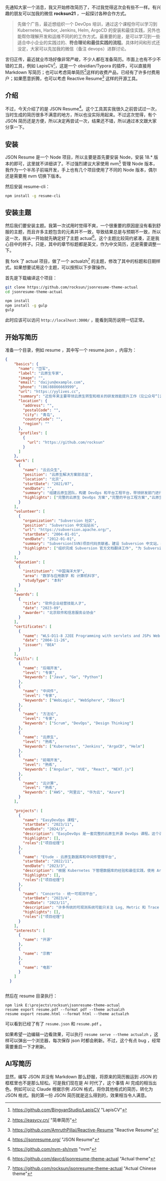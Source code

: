 <!-- 
title: 使用JSON Resume写简历
cover: ./cover.png
-->

先通知大家一个消息，我又开始修改简历了，不过我觉得这次会有些不一样。有兴趣的朋友可以加我的微信 **rocksun21** ，一起探讨各种合作方式。

> 先做个广告，最近想组织一个 DevOps 培训，通过这个课程你可以学习到 Kubernetes, Harbor, Jenkins, Helm, ArgoCD 的安装和最佳实践，另外也能帮你理解开发和运维不同的的工作方式。最重要的是，是可以学习到一些适合中小企业的实践过的、**符合理论和最佳实践的流程**。具体时间和形式还没定，大家可以先加我的微信（备注 devops）进群讨论。

言归正传，最近就业市场好像非常严峻，不少人都在准备简历。市面上也有不少不错的工具，例如 LapisCV[^1]，这是一个 obsidian/Typora 的插件，可以直接用 Markdown 写简历；也可以考虑简单简历[^2]这样的收费产品，已经有了许多付费用户；如果愿意折腾，也可以考虑 Reactive Resume[^3] 这样的开源工具。

## 介绍

不过，今天介绍了的是 JSON Resume[^4]。这个工具其实我很久之前尝试过一次，当时生成的简历很多不满意的地方，所以也没实际用起来。不过这次觉得，有个 JSON 简历还是方便，所以决定再尝试一次，结果还不错，所以通过本文跟大家分享一下。

## 安装

JSON Resume 是一个 Node 项目，所以主要是首先要安装 Node，安装 18.* 版本的即可，这里就不详细讲了。不过强烈建议大家使用 nvm[^5] 管理 Node 版本，我作为一个半吊子前端开发，手上也有几个项目使用了不同的 Node 版本，偶尔还是需要用 nvm 切换下版本。

然后安装 resume-cli：

```bash
npm install -g resume-cli
```

## 安装主题

然后我们要安装主题。我第一次试用时觉得不爽，一个很重要的原因是没有看到舒服的主题，而且许多主题包含的元素并不一致，导致结果总是与预期不一致，所以这一次，我从一开始就先确定好了主题 actual[^6]。这个主题比较简约紧凑，正是我心目中的样子。只是，其中的章节标题都是英文，作为中文简历，还是需要调整一下。

我 fork 了 actual 项目，做了一个 actualzh[^7] 的主题，修改了其中的标题和日期样式。如果想要试用这个主题，可以按照以下步骤操作。

首先是下载编译这个项目：

```bash
git clone https://github.com/rocksun/jsonresume-theme-actual
cd jsonresume-theme-actual

npm install
npm install -g gulp
gulp
```

此时应该可以访问 `http://localhost:3000/` ，能看到简历说明一切正常。

## 开始写简历

准备一个目录，例如 resume ，其中写一个 resume.json ，内容为：

```json
{
    "basics": {
      "name": "岱军",
      "label": "云原生专家",
      "image": "",
      "email": "daijun@example.com",
      "phone": "(86)88866669999",
      "url": "https://yylives.cc",
      "summary": "近些年来主要带领云原生转型和相关的研发效能提升工作（见公众号“[云云众生s](https://mp.weixin.qq.com/s/pOOg9IC78zJ70uMQzkQUDA)”）。精通 Kubernetes 等云原生技术，熟练运用 DevOps、Scrum 和 Design Thinking 等方法论。技术功底全面，善于学习和处理问题，对于 ChatGPT 等生成式 AI 技术有比较深入的研究和应用。具备丰富的 Golang、Java、Python 以及前端项目经验。多年的 WebSphere 中间件产品专家工作经验，也曾经担任 BEA（后被 Oracle 收购） Dev2dev 社区 WebLogic 管理版块版主，精通各类 Java 中间件以及 Tuxedo 。精通研发过程的各个方面。早年也从事过自动化测试、软件配置管理和自动化运维等工作。",
      "location": {
        "address": "",
        "postalCode": "",
        "city": "青岛",
        "countryCode": "",
        "region": ""
      },
      "profiles": [
        {
          "url": "https://github.com/rocksun"
        }
      ]
    },
    "work": [
      {
        "name": "云云众生",
        "position": "云原生解决方案部总监",
        "location": "北京",
        "startDate": "2021/07",
        "endDate": "",
        "summary": "组建云原生团队，构建 DevOps 和平台工程平台，带领研发部门进行云原生转型，并形成解决方案推向给客户，负责重要客户的云原生服务售前工作。还开发了 Go 核心代码，组建了公司战略运维产品 Edith 的开发团队。",
        "highlights": ["完整的云原生 DevOps 方案","完整的平台工程方案","云原生的实战 DevOps 课程", "开源云原生数据库方案", "新一代可观测性方案", "基于 Go 的自动化运维产品", "引入大数据、全文检索、OCR和GenAI等技术"]
      }
    ],
    "volunteer": [
      {
        "organization": "Subversion 社区",
        "position": "Subversion 中文站站长",
        "url": "https://subversion.apache.org/",
        "startDate": "2004-01-01",
        "endDate": "2012-01-01",
        "summary": "Subversion(SVN)项目代码贡献者。建设 Subversion 中文站，组织维护官方文档的翻译，编写原创 SVN 教程。",
        "highlights": ["组织完成 Subversion 官方文档翻译工作", "为 Subversion 贡献代码", "参与 TortoiseSVN 项目", "独立完成 Subersion 中文站建设"]
      }
    ],
    "education": [
      {
        "institution": "中国海洋大学",
        "area": "数学与应用数学 和 计算机科学",
        "studyType": "本科"
      }
    ],
    "awards": [
      {
        "title": "软件企业经营技能人才",
        "date": "2023-09",
        "awarder": "北京软件和信息服务业协会"
      }
    ],
    "certificates": [
      {
        "name": "WLS-D11-8 J2EE Programming with servlets and JSPs Web Using BEA Weblogic Server",
        "date": "2004-11-26",
        "issuer": "BEA"
      }
    ],
    "skills": [
      {
        "name": "后端开发",
        "level": "专家",
        "keywords": ["Java", "Go", "Python"]
      },
      {
        "name": "中间件",
        "level": "专家",
        "keywords": ["WebLogic", "WebSphere", "JBoss"]
      },
      {
        "name": "方法论",
        "level": "专家",
        "keywords": ["Scrum", "DevOps", "Design Thinking"]
      },
      {
        "name": "云原生",
        "level": "熟练",
        "keywords": ["Kubernetes", "Jenkins", "ArgoCD", "Helm"]
      },
      {
        "name": "前端开发",
        "level": "熟练",
        "keywords": ["Angular", "VUE", "React", "NEXT.js"]
      },
      {
        "name": "云计算",
        "level": "熟练",
        "keywords": ["AWS", "阿里云", "华为云", "Azure"]
      }
    ],
  
    "projects": [
      {
        "name": "EasyDevOps 课程",
        "startDate": "2023/11",
        "endDate": "2024/3",
        "description": "EasyDevOps 是一套完整的云原生开源 DevOps 课程。这个课程为大家提供了一套 DevOps 平台参考架构，包含 Kubernetes, Jenkins, ArgoCD, Harbor, GitLab 等产品，融合各类云原生运维和开发的方法论，可以帮助开发和运维团队快速转向云原生 DevOps 环境。",
        "highlights": [],
        "roles":["项目经理"]
      },
      {
        "name": "Etude - 云原生数据库和中间件管理平台",
        "startDate": "2022/11",
        "endDate": "2023/3",
        "description": "根据 Kubernetes 下管理数据库的经验和最佳实践，使用 ArgoCD 和 Helm 构建了一套 Etude 云原生数据库和中间件管理平台。通过 Etude 可以一个 YAML 文件部署具备自动备份、可观测面板的高可用数据库和中间件，大大减轻数据库和中间件工程师的运维工作。\n\n 目前 Etude 已经支持了 MySQL、 PostgreSQL、MongoDB、ElasticSearch、Redis，达梦，openGauss 等数据库和中间件。另外，方案也参考了 KubeBlock 和 Percona 等云原生数据库平台。",
        "highlights": [],
        "roles":["项目经理"]
      },
      {
        "name": "Concerto - 统一可观测平台",
        "startDate": "2023/4",
        "endDate": "2023/11",
        "description": "许多传统的可观测系统可能只关注 Log, Metric 和 Trace 的某一方面。但是对于解决问题来说，有一个统一的可观测平台会更有价值。Concerto 是新一代的可观测解决方案，融合了 OpenTelemetry, eBPF 和 ClickHouse 等工具，能够更轻松地实现复杂的可观测能力。",
        "highlights": [],
        "roles":["项目经理"]
      }
    ],
    "interests": [
      {
        "name": "开源"
      },
      {
        "name": "宗教"
      },
      {
        "name": "电影"
      }
    ]
  }
  
```

然后在 resume 目录执行：

```
npm link E:\projects\rocksun\jsonresume-theme-actual
resume export resume.pdf --format pdf --theme actualzh
resume export resume.html --format html --theme actualzh
```

可以看到已经了有了 `resume.json` 和 `resume.pdf` 。

如果希望一边编辑一边看效果，可以执行 `resume serve --theme actualzh` ，这样可以弹出一个浏览器，每次保存 json 时都会刷新。不过，这个有点 bug ，经常需要重启一下才刷新。

## AI写简历

显然，编写 JSON 并没有 Markdown 那么舒服，将原来的简历搬运到 JSON 的框框里也不是那么轻松。可是我们现在是 AI 时代了，这个事情 AI 完成的相当出色。例如可以让 Claude 根据示例 JSON 格式，将你其他格式的简历，转化为 JSON 格式。我的第一份 JSON 简历就是这么得到的，效果相当令人满意。

[^1]: https://github.com/BingyanStudio/LapisCV "LapisCV"
[^2]: https://easycv.cn/ "简单简历"
[^3]: https://github.com/AmruthPillai/Reactive-Resume "Reactive Resume"
[^4]: https://jsonresume.org/ "JSON Resume"
[^5]: https://github.com/nvm-sh/nvm "nvm"
[^6]: https://github.com/davcd/jsonresume-theme-actual "Actual theme"
[^7]: https://github.com/rocksun/jsonresume-theme-actual "Actual Chinese theme"
